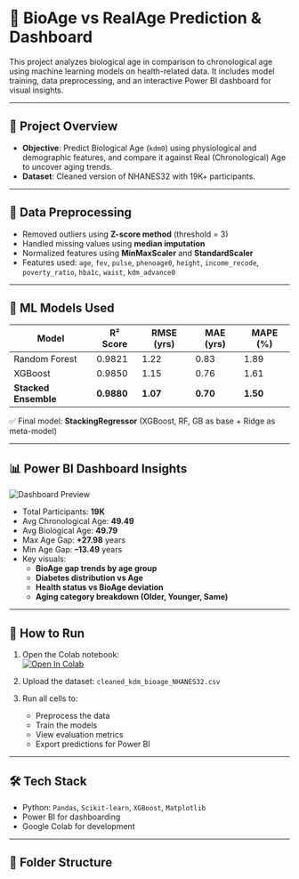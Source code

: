 # 🧬 BioAge vs RealAge Prediction & Dashboard

This project analyzes biological age in comparison to chronological age using machine learning models on health-related data. It includes model training, data preprocessing, and an interactive Power BI dashboard for visual insights.

---

## 📌 Project Overview

- **Objective**: Predict Biological Age (`kdm0`) using physiological and demographic features, and compare it against Real (Chronological) Age to uncover aging trends.
- **Dataset**: Cleaned version of NHANES32 with 19K+ participants.

---

## 🧹 Data Preprocessing

- Removed outliers using **Z-score method** (threshold = 3)
- Handled missing values using **median imputation**
- Normalized features using **MinMaxScaler** and **StandardScaler**
- Features used: `age`, `fev`, `pulse`, `phenoage0`, `height`, `income_recode`, `poverty_ratio`, `hba1c`, `waist`, `kdm_advance0`

---

## 🤖 ML Models Used

| Model                 | R² Score | RMSE (yrs) | MAE (yrs) | MAPE (%) |
|----------------------|----------|------------|-----------|----------|
| Random Forest        | 0.9821   | 1.22       | 0.83      | 1.89     |
| XGBoost              | 0.9850   | 1.15       | 0.76      | 1.61     |
| **Stacked Ensemble** | **0.9880** | **1.07**   | **0.70**  | **1.50** |

✅ Final model: **StackingRegressor** (XGBoost, RF, GB as base + Ridge as meta-model)

---

## 📊 Power BI Dashboard Insights

![Dashboard Preview]([https://github.com/aryanv1999/BiologicalAge-vs-RealAge-Prediction-Dashboard/main/Dashboard.png](https://github.com/aryanV1999/BiologicalAge-vs-RealAge-Prediction-Dashboard/blob/main/Dashboard.png))

- Total Participants: **19K**
- Avg Chronological Age: **49.49**
- Avg Biological Age: **49.79**
- Max Age Gap: **+27.98** years
- Min Age Gap: **–13.49** years
- Key visuals:
  - **BioAge gap trends by age group**
  - **Diabetes distribution vs Age**
  - **Health status vs BioAge deviation**
  - **Aging category breakdown (Older, Younger, Same)**

---

## 🚀 How to Run

1. Open the Colab notebook:  
   [![Open In Colab](https://colab.research.google.com/assets/colab-badge.svg)]([https://colab.research.google.com/github/your-username/your-repo/blob/main/path/to/notebook.ipynb](https://colab.research.google.com/drive/1dg-SusBMRGRZfvmlnS6sI-IHvzhAm057?usp=sharing))

2. Upload the dataset: `cleaned_kdm_bioage_NHANES32.csv`

3. Run all cells to:
   - Preprocess the data
   - Train the models
   - View evaluation metrics
   - Export predictions for Power BI

---

## 🛠 Tech Stack

- Python: `Pandas`, `Scikit-learn`, `XGBoost`, `Matplotlib`
- Power BI for dashboarding
- Google Colab for development

---

## 📎 Folder Structure


